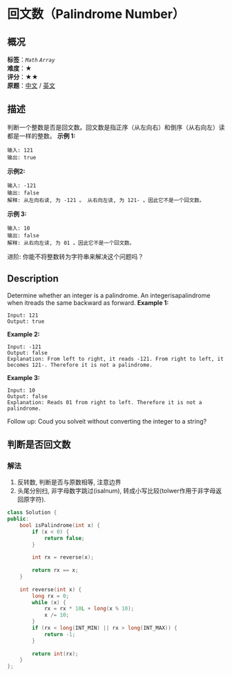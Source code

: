 # 回文数（Palindrome Number）
## 概况
**标签**：*`Math`*  *`Array`*<br>
**难度**：★<br>
**评分**：★★<br>
**原题**：[中文](https://leetcode-cn.com/problems/palindrome-number) / [英文](https://leetcode.com/problems/palindrome-number)
## 描述
判断一个整数是否是回文数。回文数是指正序（从左向右）和倒序（从右向左）读都是一样的整数。
**示例 1:**
```
输入: 121
输出: true
```
**示例2:**
```
输入: -121
输出: false
解释: 从左向右读, 为 -121 。 从右向左读, 为 121- 。因此它不是一个回文数。
```
**示例 3:**
```
输入: 10
输出: false
解释: 从右向左读, 为 01 。因此它不是一个回文数。
```
进阶:
你能不将整数转为字符串来解决这个问题吗？
## Description
Determine whether an integer is a palindrome. An integerisapalindrome when itreads the same backward as forward.
**Example 1:**
```
Input: 121
Output: true
```
**Example 2:**
```
Input: -121
Output: false
Explanation: From left to right, it reads -121. From right to left, it becomes 121-. Therefore it is not a palindrome.
```
**Example 3:**
```
Input: 10
Output: false
Explanation: Reads 01 from right to left. Therefore it is not a palindrome.
```
Follow up:
Coud you solveit without converting the integer to a string?
## 判断是否回文数
### 解法
1. 反转数, 判断是否与原数相等, 注意边界
2. 头尾分别扫, 非字母数字跳过(isalnum), 转成小写比较(tolwer作用于非字母返回原字符).
```c++
class Solution {
public:
    bool isPalindrome(int x) {
        if (x < 0) {
            return false;
        }
        
        int rx = reverse(x);
        
        return rx == x;        
    }
    
    int reverse(int x) {
        long rx = 0;
        while (x) {
            rx = rx * 10L + long(x % 10);
            x /= 10;
        }
        if (rx < long(INT_MIN) || rx > long(INT_MAX)) {
            return -1;
        }
        
        return int(rx);
    }
};
```